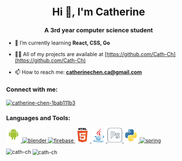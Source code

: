 <h1 align="center">Hi 👋, I'm Catherine</h1>
<h3 align="center">A 3rd year computer science student</h3>

- 🌱 I’m currently learning **React, CSS, Go**

- 👨‍💻 All of my projects are available at 
[https://github.com/Cath-Ch](https://github.com/Cath-Ch)

- 📫 How to reach me: **catherinechen.ca@gmail.com**

<h3 align="left">Connect with me:</h3>
<p align="left">
<a href="https://linkedin.com/in/catherine-chen-1bab111b3" 
target="blank"><img align="center" 
src="https://raw.githubusercontent.com/rahuldkjain/github-profile-readme-generator/master/src/images/icons/Social/linked-in-alt.svg" 
alt="catherine-chen-1bab111b3" height="30" width="40" /></a>
</p>

<h3 align="left">Languages and Tools:</h3>
<p align="left"> <a href="https://developer.android.com" target="_blank" 
rel="noreferrer"> <img 
src="https://raw.githubusercontent.com/devicons/devicon/master/icons/android/android-original-wordmark.svg" 
alt="android" width="40" height="40"/> </a> <a 
href="https://www.blender.org/" target="_blank" rel="noreferrer"> <img 
src="https://download.blender.org/branding/community/blender_community_badge_white.svg" 
alt="blender" width="40" height="40"/> </a> <a 
href="https://firebase.google.com/" target="_blank" rel="noreferrer"> <img 
src="https://www.vectorlogo.zone/logos/firebase/firebase-icon.svg" 
alt="firebase" width="40" height="40"/> </a> <a 
href="https://www.w3.org/html/" target="_blank" rel="noreferrer"> <img 
src="https://raw.githubusercontent.com/devicons/devicon/master/icons/html5/html5-original-wordmark.svg" 
alt="html5" width="40" height="40"/> </a> <a href="https://www.java.com" 
target="_blank" rel="noreferrer"> <img 
src="https://raw.githubusercontent.com/devicons/devicon/master/icons/java/java-original.svg" 
alt="java" width="40" height="40"/> </a> <a 
href="https://www.photoshop.com/en" target="_blank" rel="noreferrer"> <img 
src="https://raw.githubusercontent.com/devicons/devicon/master/icons/photoshop/photoshop-line.svg" 
alt="photoshop" width="40" height="40"/> </a> <a 
href="https://www.python.org" target="_blank" rel="noreferrer"> <img 
src="https://raw.githubusercontent.com/devicons/devicon/master/icons/python/python-original.svg" 
alt="python" width="40" height="40"/> </a> <a href="https://spring.io/" 
target="_blank" rel="noreferrer"> <img 
src="https://www.vectorlogo.zone/logos/springio/springio-icon.svg" 
alt="spring" width="40" height="40"/> </a> </p>

<p><img align="left" 
src="https://github-readme-stats.vercel.app/api/top-langs?username=cath-ch&show_icons=true&locale=en&layout=compact" 
alt="cath-ch" /></p>

<p>&nbsp;<img align="center" 
src="https://github-readme-stats.vercel.app/api?username=cath-ch&show_icons=true&locale=en" 
alt="cath-ch" /></p>

